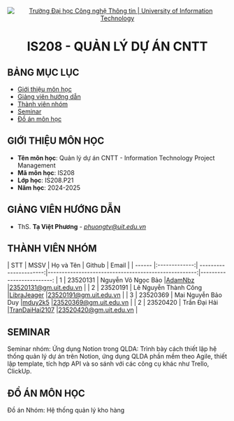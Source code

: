 <p align="center">
  <a href="https://www.uit.edu.vn/" title="Trường Đại học Công nghệ Thông tin" style="border: 5;">
    <img src="https://i.imgur.com/WmMnSRt.png" alt="Trường Đại học Công nghệ Thông tin | University of Information Technology">
  </a>
</p>

<!-- Title -->
<h1 align="center"><b>IS208 - QUẢN LÝ DỰ ÁN CNTT</b></h1>



## BẢNG MỤC LỤC
* [ Giới thiệu môn học](#gioithieumonhoc)
* [ Giảng viên hướng dẫn](#giangvien)
* [ Thành viên nhóm](#thanhvien)
* [ Seminar](#seminar)
* [ Đồ án môn học](#doan)


## GIỚI THIỆU MÔN HỌC
<a name="gioithieumonhoc"></a>
* **Tên môn học**: Quản lý dự án CNTT - Information Technology Project Management
* **Mã môn học**: IS208
* **Lớp học**: IS208.P21
* **Năm học**: 2024-2025


## GIẢNG VIÊN HƯỚNG DẪN
<a name="giangvien"></a>
* ThS. **Tạ Việt Phương** - *phuongtv@uit.edu.vn*


## THÀNH VIÊN NHÓM
<a name="thanhvien"></a>
| STT    | MSSV          | Họ và Tên              | Github                                               | Email                   |
| ------ |:-------------:| ----------------------:|-----------------------------------------------------:|-------------------------:
| 1      | 23520131      | Nguyễn Võ Ngọc Bảo     |[AdamNbz](https://github.com/AdamNbz)                 |23520131@gm.uit.edu.vn   |
| 2      | 23520191      | Lê Nguyễn Thành Công   |[LibraJeager](https://github.com/LibraJeager)         |23520191@gm.uit.edu.vn   |
| 3      | 23520369      | Mai Nguyễn Bảo Duy     |[mduy2k5](https://github.com/mduy2k5)                 |23520369@gm.uit.edu.vn   |
| 2      | 23520420      | Trần Đại Hải           |[TranDaiHai2107](https://github.com/TranDaiHai2107)   |23520420@gm.uit.edu.vn   |


## SEMINAR
<a name="seminar"></a>
Seminar nhóm: Ứng dụng Notion trong QLDA: Trình bày cách thiết lập hệ thống quản lý dự án trên Notion, ứng dụng QLDA phần mềm theo Agile, thiết lập template, tích hợp API và so sánh với các công cụ khác như Trello, ClickUp.


## ĐỒ ÁN MÔN HỌC
<a name="doan"></a>
Đồ án Nhóm: Hệ thống quản lý kho hàng
